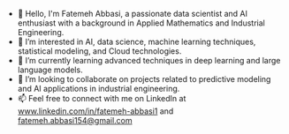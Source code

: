 - 👋 Hello, I'm Fatemeh Abbasi, a passionate data scientist and AI enthusiast with a background in Applied Mathematics and Industrial Engineering.
- 👀 I’m interested in AI, data science, machine learning techniques, statistical modeling, and Cloud technologies.
- 🌱 I’m currently learning advanced techniques in deep learning and large language models.
- 💞️ I’m looking to collaborate on projects related to predictive modeling and AI applications in industrial engineering.
- 📫 Feel free to connect with me on LinkedIn at www.linkedin.com/in/fatemeh-abbasi1 and fatemeh.abbasi154@gmail.com


<!---
FatemehAbbasi166/FatemehAbbasi166 is a ✨ special ✨ repository because its `README.md` (this file) appears on your GitHub profile.
You can click the Preview link to take a look at your changes.
--->
